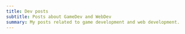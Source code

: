 ```yaml
---
title: Dev posts
subtitle: Posts about GameDev and WebDev
summary: My posts related to game development and web development.
---
```

